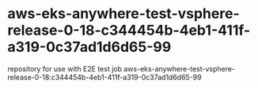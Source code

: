 # aws-eks-anywhere-test-vsphere-release-0-18-c344454b-4eb1-411f-a319-0c37ad1d6d65-99
repository for use with E2E test job aws-eks-anywhere-test-vsphere-release-0-18:c344454b-4eb1-411f-a319-0c37ad1d6d65-99
